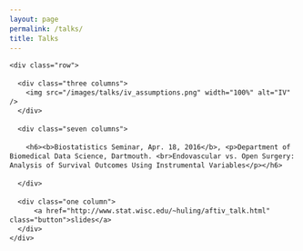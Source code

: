 ```yaml
---
layout: page
permalink: /talks/
title: Talks
---
```


  <div class="docs-section">

    <div class="row">

      <div class="three columns">
        <img src="/images/talks/iv_assumptions.png" width="100%" alt="IV" />
      </div>

      <div class="seven columns">

        <h6><b>Biostatistics Seminar, Apr. 18, 2016</b>, <p>Department of Biomedical Data Science, Dartmouth. <br>Endovascular vs. Open Surgery: Analysis of Survival Outcomes Using Instrumental Variables</p></h6>

      </div>
      
      <div class="one column">
          <a href="http://www.stat.wisc.edu/~huling/aftiv_talk.html" class="button">slides</a>
      </div>
    </div>

  </div>
